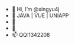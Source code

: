 - 👋 Hi, I’m @xingyu4j
- 👀 JAVA | VUE | UNIAPP
- 🌱 
- 💞️ 
- 📫 QQ:1342208

<!---
xingyu4j/xingyu4j is a ✨ special ✨ repository because its `README.md` (this file) appears on your GitHub profile.
You can click the Preview link to take a look at your changes.
--->
